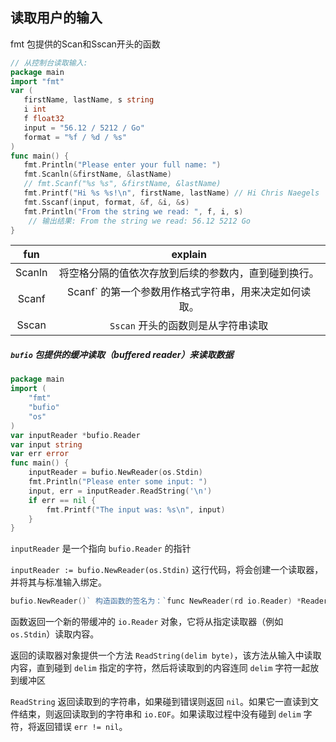 ## 读取用户的输入



fmt 包提供的Scan和Sscan开头的函数

```go
// 从控制台读取输入:
package main
import "fmt"
var (
   firstName, lastName, s string
   i int
   f float32
   input = "56.12 / 5212 / Go"
   format = "%f / %d / %s"
)
func main() {
   fmt.Println("Please enter your full name: ")
   fmt.Scanln(&firstName, &lastName)
   // fmt.Scanf("%s %s", &firstName, &lastName)
   fmt.Printf("Hi %s %s!\n", firstName, lastName) // Hi Chris Naegels
   fmt.Sscanf(input, format, &f, &i, &s)
   fmt.Println("From the string we read: ", f, i, s)
    // 输出结果: From the string we read: 56.12 5212 Go
}
```

|  fun   |                        explain                        |
| :----: | :---------------------------------------------------: |
| Scanln | 将空格分隔的值依次存放到后续的参数内，直到碰到换行。  |
| Scanf  | Scanf` 的第一个参数用作格式字符串，用来决定如何读取。 |
| Sscan  |          `Sscan` 开头的函数则是从字符串读取           |



##### `bufio` 包提供的缓冲读取（buffered reader）来读取数据



```go
package main
import (
    "fmt"
    "bufio"
    "os"
)
var inputReader *bufio.Reader
var input string
var err error
func main() {
    inputReader = bufio.NewReader(os.Stdin)
    fmt.Println("Please enter some input: ")
    input, err = inputReader.ReadString('\n')
    if err == nil {
        fmt.Printf("The input was: %s\n", input)
    }
}
```

`inputReader` 是一个指向 `bufio.Reader` 的指针

`inputReader := bufio.NewReader(os.Stdin)` 这行代码，将会创建一个读取器，并将其与标准输入绑定。

```go
bufio.NewReader()` 构造函数的签名为：`func NewReader(rd io.Reader) *Reader
```

函数返回一个新的带缓冲的 `io.Reader` 对象，它将从指定读取器（例如 `os.Stdin`）读取内容。

返回的读取器对象提供一个方法 `ReadString(delim byte)`，该方法从输入中读取内容，直到碰到 `delim` 指定的字符，然后将读取到的内容连同 `delim` 字符一起放到缓冲区

`ReadString` 返回读取到的字符串，如果碰到错误则返回 `nil`。如果它一直读到文件结束，则返回读取到的字符串和 `io.EOF`。如果读取过程中没有碰到 `delim` 字符，将返回错误 `err != nil`。